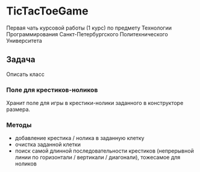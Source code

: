 # TicTacToeGame

Первая чать курсовой работы (1 курс) по предмету Технологии Программирования Санкт-Петербургского Политехнического Университета

## Задача

Описать класс  

### Поле для крестиков-ноликов

Хранит поле для игры в крестики-нолики заданного в конструкторе размера.  

### Методы

* добавление крестика / нолика в заданную клетку
* очистка заданной клетки
* поиск самой длинной последовательности крестиков (непрерывной линии по горизонтали / вертикали / диагонали), тожесамое для ноликов
